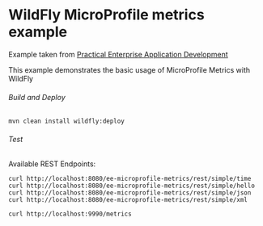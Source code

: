 WildFly MicroProfile metrics example
=====================================

Example taken from [Practical Enterprise Application Development](http://www.itbuzzpress.com/ebooks/java-ee-7-development-on-wildfly.html)

This example demonstrates the basic usage of MicroProfile Metrics with WildFly

###### Build and Deploy
```shell
mvn clean install wildfly:deploy
```

###### Test

Available REST Endpoints:

```shell
curl http://localhost:8080/ee-microprofile-metrics/rest/simple/time
curl http://localhost:8080/ee-microprofile-metrics/rest/simple/hello
curl http://localhost:8080/ee-microprofile-metrics/rest/simple/json
curl http://localhost:8080/ee-microprofile-metrics/rest/simple/xml

curl http://localhost:9990/metrics
```


 
 
